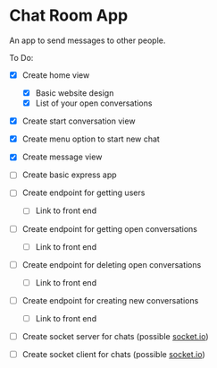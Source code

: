 # Chat Room App

An app to send messages to other people.

To Do:

- [X] Create home view
    - [X] Basic website design
    - [X] List of your open conversations
- [X] Create start conversation view
- [X] Create menu option to start new chat 
- [X] Create message view
- [ ] Create basic express app
- [ ] Create endpoint for getting users 
    - [ ] Link to front end
- [ ] Create endpoint for getting open conversations
    - [ ] Link to front end
- [ ] Create endpoint for deleting open conversations
    - [ ] Link to front end
- [ ] Create endpoint for creating new conversations
    - [ ] Link to front end
- [ ] Create socket server for chats (possible [socket.io](https://socket.io)) 
- [ ] Create socket client for chats (possible [socket.io](https://socket.io)) 


